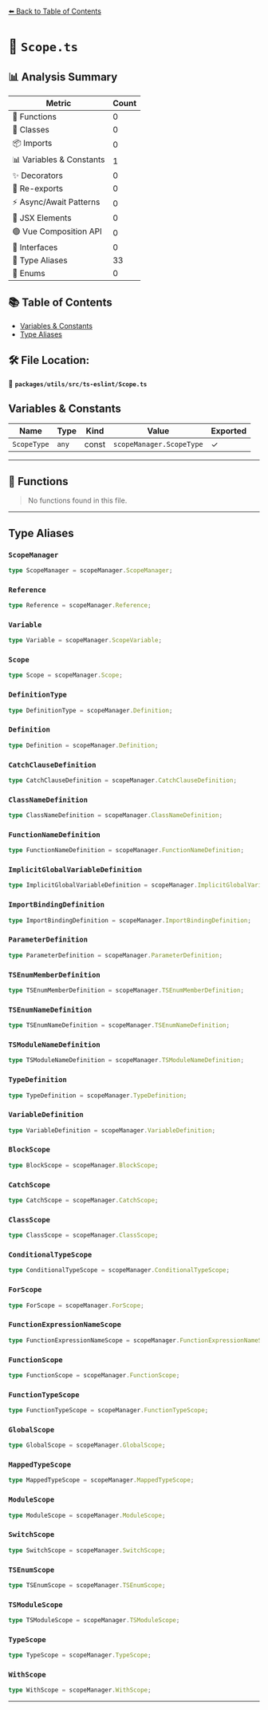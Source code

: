[⬅️ Back to Table of Contents](../../../../index.md)

# 📄 `Scope.ts`

## 📊 Analysis Summary

| Metric | Count |
|--------|-------|
| 🔧 Functions | 0 |
| 🧱 Classes | 0 |
| 📦 Imports | 0 |
| 📊 Variables & Constants | 1 |
| ✨ Decorators | 0 |
| 🔄 Re-exports | 0 |
| ⚡ Async/Await Patterns | 0 |
| 💠 JSX Elements | 0 |
| 🟢 Vue Composition API | 0 |
| 📐 Interfaces | 0 |
| 📑 Type Aliases | 33 |
| 🎯 Enums | 0 |

## 📚 Table of Contents

- [Variables & Constants](#variables-constants)
- [Type Aliases](#type-aliases)

## 🛠️ File Location:
📂 **`packages/utils/src/ts-eslint/Scope.ts`**

## Variables & Constants

| Name | Type | Kind | Value | Exported |
|------|------|------|-------|----------|
| `ScopeType` | `any` | const | `scopeManager.ScopeType` | ✓ |


---

## 🔧 Functions

> No functions found in this file.


---

## Type Aliases

### `ScopeManager`

```ts
type ScopeManager = scopeManager.ScopeManager;
```

### `Reference`

```ts
type Reference = scopeManager.Reference;
```

### `Variable`

```ts
type Variable = scopeManager.ScopeVariable;
```

### `Scope`

```ts
type Scope = scopeManager.Scope;
```

### `DefinitionType`

```ts
type DefinitionType = scopeManager.Definition;
```

### `Definition`

```ts
type Definition = scopeManager.Definition;
```

### `CatchClauseDefinition`

```ts
type CatchClauseDefinition = scopeManager.CatchClauseDefinition;
```

### `ClassNameDefinition`

```ts
type ClassNameDefinition = scopeManager.ClassNameDefinition;
```

### `FunctionNameDefinition`

```ts
type FunctionNameDefinition = scopeManager.FunctionNameDefinition;
```

### `ImplicitGlobalVariableDefinition`

```ts
type ImplicitGlobalVariableDefinition = scopeManager.ImplicitGlobalVariableDefinition;
```

### `ImportBindingDefinition`

```ts
type ImportBindingDefinition = scopeManager.ImportBindingDefinition;
```

### `ParameterDefinition`

```ts
type ParameterDefinition = scopeManager.ParameterDefinition;
```

### `TSEnumMemberDefinition`

```ts
type TSEnumMemberDefinition = scopeManager.TSEnumMemberDefinition;
```

### `TSEnumNameDefinition`

```ts
type TSEnumNameDefinition = scopeManager.TSEnumNameDefinition;
```

### `TSModuleNameDefinition`

```ts
type TSModuleNameDefinition = scopeManager.TSModuleNameDefinition;
```

### `TypeDefinition`

```ts
type TypeDefinition = scopeManager.TypeDefinition;
```

### `VariableDefinition`

```ts
type VariableDefinition = scopeManager.VariableDefinition;
```

### `BlockScope`

```ts
type BlockScope = scopeManager.BlockScope;
```

### `CatchScope`

```ts
type CatchScope = scopeManager.CatchScope;
```

### `ClassScope`

```ts
type ClassScope = scopeManager.ClassScope;
```

### `ConditionalTypeScope`

```ts
type ConditionalTypeScope = scopeManager.ConditionalTypeScope;
```

### `ForScope`

```ts
type ForScope = scopeManager.ForScope;
```

### `FunctionExpressionNameScope`

```ts
type FunctionExpressionNameScope = scopeManager.FunctionExpressionNameScope;
```

### `FunctionScope`

```ts
type FunctionScope = scopeManager.FunctionScope;
```

### `FunctionTypeScope`

```ts
type FunctionTypeScope = scopeManager.FunctionTypeScope;
```

### `GlobalScope`

```ts
type GlobalScope = scopeManager.GlobalScope;
```

### `MappedTypeScope`

```ts
type MappedTypeScope = scopeManager.MappedTypeScope;
```

### `ModuleScope`

```ts
type ModuleScope = scopeManager.ModuleScope;
```

### `SwitchScope`

```ts
type SwitchScope = scopeManager.SwitchScope;
```

### `TSEnumScope`

```ts
type TSEnumScope = scopeManager.TSEnumScope;
```

### `TSModuleScope`

```ts
type TSModuleScope = scopeManager.TSModuleScope;
```

### `TypeScope`

```ts
type TypeScope = scopeManager.TypeScope;
```

### `WithScope`

```ts
type WithScope = scopeManager.WithScope;
```


---
